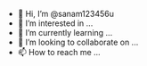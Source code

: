 - 👋 Hi, I’m @sanam123456u
- 👀 I’m interested in ...
- 🌱 I’m currently learning ...
- 💞️ I’m looking to collaborate on ...
- 📫 How to reach me ...

<!---
sanam123456u/sanam123456u is a ✨ special ✨ repository because its `README.md` (this file) appears on your GitHub profile.
You can click the Preview link to take a look at your changes.
--->
